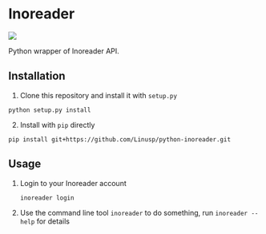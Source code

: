 Inoreader
=========

![](https://api.travis-ci.org/Linusp/python-inoreader.png?branch=master)

Python wrapper of Inoreader API.

## Installation

1. Clone this repository and install it with `setup.py`

```shell
python setup.py install
```

2. Install with `pip` directly

```shell
pip install git+https://github.com/Linusp/python-inoreader.git
```

## Usage

1. Login to your Inoreader account

   ```shell
   inoreader login
   ```

2. Use the command line tool `inoreader` to do something, run `inoreader --help` for details
